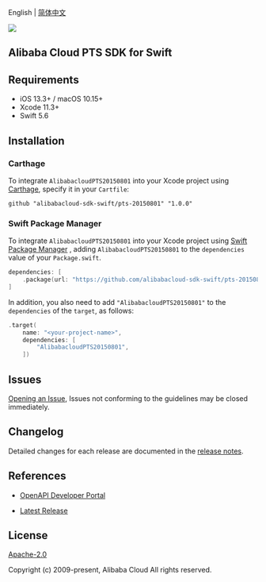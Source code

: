 English | [简体中文](README-CN.md)

![](https://aliyunsdk-pages.alicdn.com/icons/AlibabaCloud.svg)

## Alibaba Cloud PTS SDK for Swift

## Requirements

- iOS 13.3+ / macOS 10.15+
- Xcode 11.3+
- Swift 5.6

## Installation

### Carthage

To integrate `AlibabacloudPTS20150801` into your Xcode project using [Carthage](https://github.com/Carthage/Carthage), specify it in your `Cartfile`:

```ogdl
github "alibabacloud-sdk-swift/pts-20150801" "1.0.0"
```

### Swift Package Manager

To integrate `AlibabacloudPTS20150801` into your Xcode project using [Swift Package Manager](https://swift.org/package-manager/) , adding `AlibabacloudPTS20150801` to the `dependencies` value of your `Package.swift`.

```swift
dependencies: [
    .package(url: "https://github.com/alibabacloud-sdk-swift/pts-20150801.git", from: "1.0.0")
]
```

In addition, you also need to add `"AlibabacloudPTS20150801"` to the `dependencies` of the `target`, as follows:

```swift
.target(
    name: "<your-project-name>",
    dependencies: [
        "AlibabacloudPTS20150801",
    ])
```

## Issues

[Opening an Issue](https://github.com/alibabacloud-sdk-swift/pts-20150801/issues/new), Issues not conforming to the guidelines may be closed immediately.

## Changelog

Detailed changes for each release are documented in the [release notes](./ChangeLog.txt).

## References

* [OpenAPI Developer Portal](https://next.api.alibabacloud.com/home)
- [Latest Release](https://github.com/alibabacloud-sdk-swift/pts-20150801)

## License

[Apache-2.0](http://www.apache.org/licenses/LICENSE-2.0)

Copyright (c) 2009-present, Alibaba Cloud All rights reserved.
